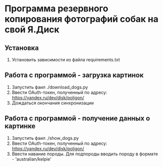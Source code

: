 # Программа резервного копирования фотографий собак на свой Я.Диск

## Установка
1. Установить зависимости из файла requiremеnts.txt

## Работа с программой - загрузка картинок

1. Запустить фаил ./download_dogs.py
2. Ввести OAuth-токен, полученный по адресу: https://yandex.ru/dev/disk/poligon/
3. Дождаться окончания синхронизации

## Работа с программой - получение данных о картинке

1. Запустить фаил ./show_dogs.py
2. Ввести OAuth-токен, полученный по адресу: https://yandex.ru/dev/disk/poligon/
3. Ввести навание породы. Для подпороды вводить породу в формате - 'australian/kelpie'
